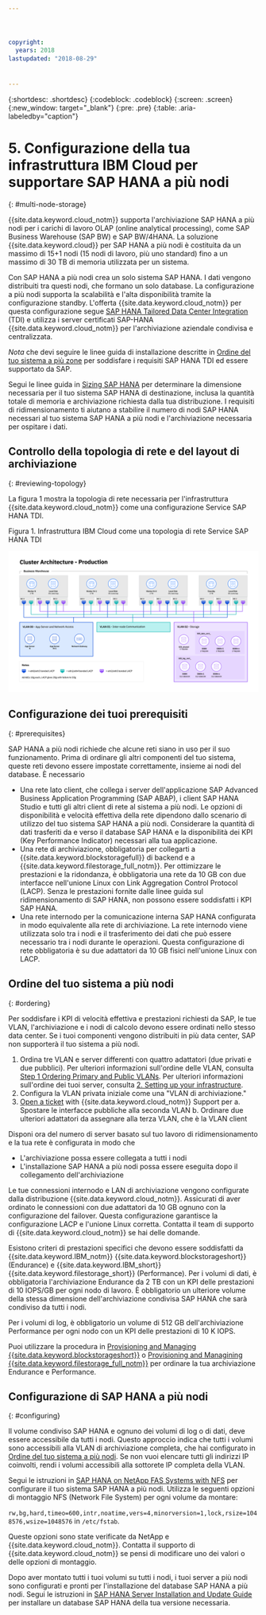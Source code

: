 ```yaml
---



copyright:
  years: 2018
lastupdated: "2018-08-29"


---
```


{:shortdesc: .shortdesc}
{:codeblock: .codeblock}
{:screen: .screen}
{:new_window: target="_blank"}
{:pre: .pre}
{:table: .aria-labeledby="caption"}

# 5. Configurazione della tua infrastruttura IBM Cloud per supportare SAP HANA a più nodi
{: #multi-node-storage}

{{site.data.keyword.cloud_notm}} supporta l'archiviazione SAP HANA a più nodi per i carichi di lavoro OLAP (online analytical processing), come SAP Business Warehouse (SAP BW) e SAP BW/4HANA. La soluzione {{site.data.keyword.cloud}} per SAP HANA a più nodi è costituita da un massimo di 15+1 nodi (15 nodi di lavoro, più uno standard) fino a un massimo di 30 TB di memoria utilizzata per un sistema.

Con SAP HANA a più nodi crea un solo sistema SAP HANA. I dati vengono distribuiti tra questi nodi, che formano un solo database. La configurazione a più nodi supporta la scalabilità e l'alta disponibilità tramite la configurazione standby. L'offerta {{site.data.keyword.cloud_notm}} per questa configurazione segue [SAP HANA Tailored Data Center Integration](https://blogs.saphana.com/2015/02/18/sap-hana-tailored-data-center-integration-tdi-overview/) (TDI) e utilizza i server certificati SAP-HANA {{site.data.keyword.cloud_notm}} per l'archiviazione aziendale condivisa e centralizzata.

*Nota* che devi seguire le linee guida di installazione descritte in [Ordine del tuo sistema a più zone](#ordering) per soddisfare i requisiti SAP HANA TDI ed essere supportato da SAP.

Segui le linee guida in [Sizing SAP HANA](https://help.sap.com/viewer/eb3777d5495d46c5b2fa773206bbfb46/2.0.00/en-US/d4a122a7bb57101493e3f5ca08e6b039.html) per determinare la dimensione necessaria per il tuo sistema SAP HANA di destinazione, inclusa la quantità totale di memoria e archiviazione richiesta dalla tua distribuzione. I requisiti di ridimensionamento ti aiutano a stabilire il numero di nodi SAP HANA necessari al tuo sistema SAP HANA a più nodi e l'archiviazione necessaria per ospitare i dati.

## Controllo della topologia di rete e del layout di archiviazione
{: #reviewing-topology}

La figura 1 mostra la topologia di rete necessaria per l'infrastruttura {{site.data.keyword.cloud_notm}} come una configurazione Service SAP HANA TDI.

Figura 1. Infrastruttura IBM Cloud come una topologia di rete Service SAP HANA TDI

![Figura 1. Infrastruttura IBM Cloud come una topologia di rete Service SAP HANA TDI](/images/SAP-BW.png "Infrastruttura IBM Cloud come una topologia di rete Service SAP HANA TDI")

## Configurazione dei tuoi prerequisiti
{: #prerequisites}

SAP HANA a più nodi richiede che alcune reti siano in uso per il suo funzionamento. Prima di ordinare gli altri componenti del tuo sistema, queste reti devono essere impostate correttamente, insieme ai nodi del database. È necessario
* Una rete lato client, che collega i server dell'applicazione SAP Advanced Business Application Programming (SAP ABAP), i client SAP HANA Studio e tutti gli altri client di rete al sistema a più nodi. Le opzioni di disponibilità e velocità effettiva della rete dipendono dallo scenario di utilizzo del tuo sistema SAP HANA a più nodi. Considerare la quantità di dati trasferiti da e verso il database SAP HANA e la disponibilità dei KPI (Key Performance Indicator) necessari alla tua applicazione.
* Una rete di archiviazione, obbligatoria per collegarti a {{site.data.keyword.blockstoragefull}} di backend e a {{site.data.keyword.filestorage_full_notm}}. Per ottimizzare le prestazioni e la ridondanza, è obbligatoria una rete da 10 GB con due interfacce nell'unione Linux con Link Aggregation Control Protocol (LACP). Senza le prestazioni fornite dalle linee guida sul ridimensionamento di SAP HANA, non possono essere soddisfatti i KPI SAP HANA.
* Una rete internodo per la comunicazione interna SAP HANA configurata in modo equivalente alla rete di archiviazione. La rete internodo viene utilizzata solo tra i nodi e il trasferimento dei dati che può essere necessario tra i nodi durante le operazioni. Questa configurazione di rete obbligatoria è su due adattatori da 10 GB fisici nell'unione Linux con LACP.

## Ordine del tuo sistema a più nodi
{: #ordering}

Per soddisfare i KPI di velocità effettiva e prestazioni richiesti da SAP, le tue VLAN, l'archiviazione e i nodi di calcolo devono essere ordinati nello stesso data center. Se i tuoi componenti vengono distribuiti in più data center, SAP non supporterà il tuo sistema a più nodi.

1. Ordina tre VLAN e server differenti con quattro adattatori (due privati e due pubblici). Per ulteriori informazioni sull'ordine delle VLAN, consulta [Step 1 Ordering Primary and Public VLANs](https://console.bluemix.net/docs/infrastructure/virtualization/advanced-single-site-vmware-reference-architecturesoftlayer.html#step-1-ordering-primary-public-and-private-vlans). Per ulteriori informazioni sull'ordine dei tuoi server, consulta [2. Setting up your infrastructure](https://console.bluemix.net/docs/infrastructure/sap-hana/hana-setting-up-infrastructure.html#set_up_infrastructure).
2. Configura la VLAN privata iniziale come una "VLAN di archiviazione."
3. [Open a ticket](https://console.bluemix.net/docs/get-support/howtogetsupport.html#open-ticket) with {{site.data.keyword.cloud_notm}} Support per
   a. Spostare le interfacce pubbliche alla seconda VLAN
   b. Ordinare due ulteriori adattatori da assegnare alla terza VLAN, che è la VLAN client

Disponi ora del numero di server basato sul tuo lavoro di ridimensionamento e la tua rete è configurata in modo che
* L'archiviazione possa essere collegata a tutti i nodi
* L'installazione SAP HANA a più nodi possa essere eseguita dopo il collegamento dell'archiviazione

Le tue connessioni internodo e LAN di archiviazione vengono configurate dalla distribuzione {{site.data.keyword.cloud_notm}}. Assicurati di aver ordinato le connessioni con due adattatori da 10 GB ognuno con la configurazione del failover. Questa configurazione garantisce la configurazione LACP e l'unione Linux corretta. Contatta il team di supporto di {{site.data.keyword.cloud_notm}} se hai delle domande.

Esistono criteri di prestazioni specifici che devono essere soddisfatti da {{site.data.keyword.IBM_notm}} {{site.data.keyword.blockstorageshort}} (Endurance) e {{site.data.keyword.IBM_short}} {{site.data.keyword.filestorage_short}} (Performance). Per i volumi di dati, è obbligatoria l'archiviazione Endurance da 2 TB con un KPI delle prestazioni di 10 IOPS/GB per ogni nodo di lavoro. È obbligatorio un ulteriore volume della stessa dimensione dell'archiviazione condivisa SAP HANA che sarà condiviso da tutti i nodi.

Per i volumi di log, è obbligatorio un volume di 512 GB dell'archiviazione Performance per ogni nodo con un KPI delle prestazioni di 10 K IOPS.

Puoi utilizzare la procedura in [Provisioning and Managing {{site.data.keyword.blockstorageshort}}](https://console.bluemix.net/docs/infrastructure/BlockStorage/provisioning-block_storage.html#provisioning-and-managing-block-storage) o [Provisioning and Managining {{site.data.keyword.filestorage_full_notm}}](https://console.bluemix.net/docs/infrastructure/FileStorage/provisioning-file-storage.html#provisioning-and-managing-ibm-file-storage-for-ibm-cloud) per ordinare la tua archiviazione Endurance e Performance.

## Configurazione di SAP HANA a più nodi
{: #configuring}

Il volume condiviso SAP HANA e ognuno dei volumi di log o di dati, deve essere accessibile da tutti i nodi. Questo approccio indica che tutti i volumi sono accessibili alla VLAN di archiviazione completa, che hai configurato in [Ordine del tuo sistema a più nodi](#ordering). Se non vuoi elencare tutti gli indirizzi IP coinvolti, rendi i volumi accessibili alla sottorete IP completa della VLAN.

Segui le istruzioni in [SAP HANA on NetApp FAS Systems with NFS](https://www.netapp.com/us/media/tr-4290.pdf) per configurare il tuo sistema SAP HANA a più nodi. Utilizza le seguenti opzioni di montaggio NFS (Network File System) per ogni volume da montare:

`rw,bg,hard,timeo=600,intr,noatime,vers=4,minorversion=1,lock,rsize=1048576,wsize=1048576` in `/etc/fstab`.

Queste opzioni sono state verificate da NetApp e {{site.data.keyword.cloud_notm}}. Contatta il supporto di {{site.data.keyword.cloud_notm}} se pensi di modificare uno dei valori o delle opzioni di montaggio.

Dopo aver montato tutti i tuoi volumi su tutti i nodi, i tuoi server a più nodi sono configurati e pronti per l'installazione del database SAP HANA a più nodi. Segui le istruzioni in [SAP HANA Server Installation and Update Guide](https://help.sap.com/viewer/2c1988d620e04368aa4103bf26f17727/2.0.03/en-US) per installare un database SAP HANA della tua versione necessaria.
